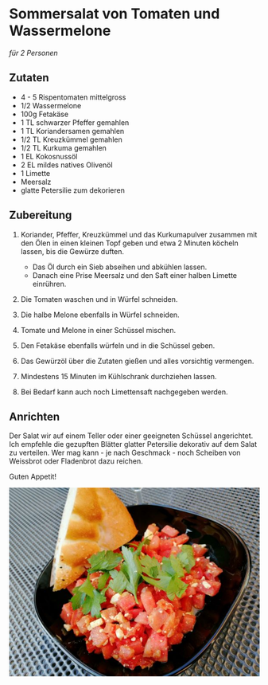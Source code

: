 # Sommersalat von Tomaten und Wassermelone

*für 2 Personen*

## Zutaten

* 4 - 5 Rispentomaten mittelgross
* 1/2 Wassermelone
* 100g Fetakäse
* 1 TL schwarzer Pfeffer gemahlen
* 1 TL Koriandersamen gemahlen
* 1/2 TL Kreuzkümmel gemahlen
* 1/2 TL Kurkuma gemahlen
* 1 EL Kokosnussöl
* 2 EL mildes natives Olivenöl
* 1 Limette
* Meersalz
* glatte Petersilie zum dekorieren

## Zubereitung

1. Koriander, Pfeffer, Kreuzkümmel und das Kurkumapulver zusammen mit den Ölen in einen kleinen Topf geben und etwa 2 Minuten köcheln lassen, bis die Gewürze duften.
	* Das Öl durch ein Sieb abseihen und abkühlen lassen.
	* Danach eine Prise Meersalz und den Saft einer halben Limette einrühren.

2. Die Tomaten waschen und in Würfel schneiden.

3. Die halbe Melone ebenfalls in Würfel schneiden.

4. Tomate und Melone in einer Schüssel mischen.

5. Den Fetakäse ebenfalls würfeln und in die Schüssel geben.

6. Das Gewürzöl über die Zutaten gießen und alles vorsichtig vermengen.

7. Mindestens 15 Minuten im Kühlschrank durchziehen lassen.

8. Bei Bedarf kann auch noch Limettensaft nachgegeben werden.

## Anrichten

Der Salat wir auf einem Teller oder einer geeigneten Schüssel angerichtet.
Ich empfehle die gezupften Blätter glatter Petersilie dekorativ auf dem Salat zu verteilen.
Wer mag kann - je nach Geschmack - noch Scheiben von Weissbrot oder Fladenbrot dazu reichen. 

Guten Appetit!

<img src="/images/Salat_Tomate_Wassermelone_small.jpg">
